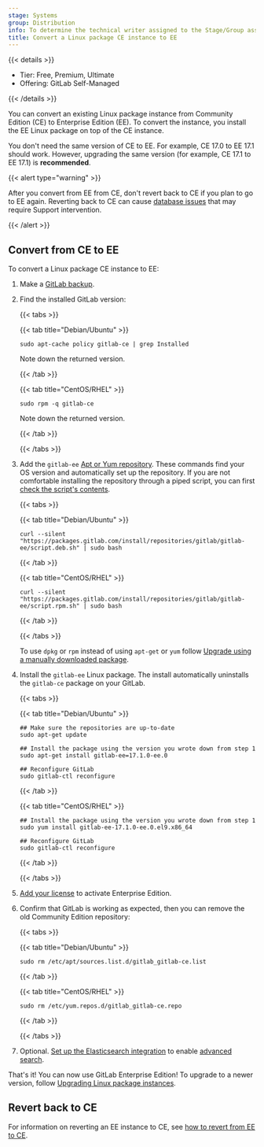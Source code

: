 ```yaml
---
stage: Systems
group: Distribution
info: To determine the technical writer assigned to the Stage/Group associated with this page, see https://handbook.gitlab.com/handbook/product/ux/technical-writing/#assignments
title: Convert a Linux package CE instance to EE
---
```


{{< details >}}

- Tier: Free, Premium, Ultimate
- Offering: GitLab Self-Managed

{{< /details >}}

You can convert an existing Linux package instance from Community Edition (CE) to Enterprise Edition (EE).
To convert the instance, you install the EE Linux package on top of the CE instance.

You don't need the same version of CE to EE. For example, CE 17.0 to EE 17.1 should work. However, upgrading the same
version (for example, CE 17.1 to EE 17.1) is **recommended**.

{{< alert type="warning" >}}

After you convert from EE from CE, don't revert back to CE if you plan to go to EE again. Reverting back to CE can cause
[database issues](package_troubleshooting.md#500-error-when-accessing-project-repository-settings) that may require
Support intervention.

{{< /alert >}}

## Convert from CE to EE

To convert a Linux package CE instance to EE:

1. Make a [GitLab backup](../../administration/backup_restore/backup_gitlab.md).
1. Find the installed GitLab version:

   {{< tabs >}}

   {{< tab title="Debian/Ubuntu" >}}

   ```shell
   sudo apt-cache policy gitlab-ce | grep Installed
   ```

   Note down the returned version.

   {{< /tab >}}

   {{< tab title="CentOS/RHEL" >}}

   ```shell
   sudo rpm -q gitlab-ce
   ```

   Note down the returned version.

   {{< /tab >}}

   {{< /tabs >}}

1. Add the `gitlab-ee` [Apt or Yum repository](https://packages.gitlab.com/gitlab/gitlab-ee/install). These commands
   find your OS version and automatically set up the repository. If you are not comfortable installing the repository
   through a piped script, you can first [check the script's contents](https://packages.gitlab.com/gitlab/gitlab-ee/install).

   {{< tabs >}}

   {{< tab title="Debian/Ubuntu" >}}

   ```shell
   curl --silent "https://packages.gitlab.com/install/repositories/gitlab/gitlab-ee/script.deb.sh" | sudo bash
   ```

   {{< /tab >}}

   {{< tab title="CentOS/RHEL" >}}

   ```shell
   curl --silent "https://packages.gitlab.com/install/repositories/gitlab/gitlab-ee/script.rpm.sh" | sudo bash
   ```

   {{< /tab >}}

   {{< /tabs >}}

   To use `dpkg` or `rpm` instead of using `apt-get` or `yum` follow
   [Upgrade using a manually downloaded package](_index.md#by-using-a-downloaded-package).

1. Install the `gitlab-ee` Linux package. The install automatically uninstalls the `gitlab-ce` package on your GitLab.

   {{< tabs >}}

   {{< tab title="Debian/Ubuntu" >}}

   ```shell
   ## Make sure the repositories are up-to-date
   sudo apt-get update

   ## Install the package using the version you wrote down from step 1
   sudo apt-get install gitlab-ee=17.1.0-ee.0

   ## Reconfigure GitLab
   sudo gitlab-ctl reconfigure
   ```

   {{< /tab >}}

   {{< tab title="CentOS/RHEL" >}}

   ```shell
   ## Install the package using the version you wrote down from step 1
   sudo yum install gitlab-ee-17.1.0-ee.0.el9.x86_64

   ## Reconfigure GitLab
   sudo gitlab-ctl reconfigure
   ```

   {{< /tab >}}

   {{< /tabs >}}

1. [Add your license](../../administration/license.md) to activate Enterprise Edition.
1. Confirm that GitLab is working as expected, then you can remove the old Community Edition repository:

   {{< tabs >}}

   {{< tab title="Debian/Ubuntu" >}}

   ```shell
   sudo rm /etc/apt/sources.list.d/gitlab_gitlab-ce.list
   ```

   {{< /tab >}}

   {{< tab title="CentOS/RHEL" >}}

   ```shell
   sudo rm /etc/yum.repos.d/gitlab_gitlab-ce.repo
   ```

   {{< /tab >}}

   {{< /tabs >}}

1. Optional. [Set up the Elasticsearch integration](../../integration/advanced_search/elasticsearch.md) to enable
   [advanced search](../../user/search/advanced_search.md).

That's it! You can now use GitLab Enterprise Edition! To upgrade to a newer
version, follow [Upgrading Linux package instances](_index.md).

## Revert back to CE

For information on reverting an EE instance to CE, see
[how to revert from EE to CE](../../downgrade_ee_to_ce/_index.md).
